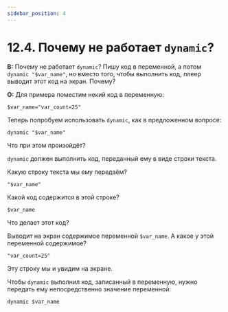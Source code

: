 ```yaml
---
sidebar_position: 4
---
```


# 12.4. Почему не работает `dynamic`?
<!-- [:faq_12_04] -->
**В:**    Почему не работает `dynamic`?
    Пишу код в переменной, а потом `dynamic "$var_name"`, но вместо того, чтобы выполнить код, плеер выводит этот код на экран. Почему?

**О:**
Для примера поместим некий код в переменную:
```qsp
$var_name="var_count=25"
```
Теперь попробуем использовать `dynamic`, как в предложенном вопросе:
```qsp
dynamic "$var_name"
```
Что при этом произойдёт?

`dynamic` должен выполнить код, переданный ему в виде строки текста.

Какую строку текста мы ему передаём?
```qsp
"$var_name"
```
Какой код содержится в этой строке?
```qsp
$var_name
```
Что делает этот код?

Выводит на экран содержимое переменной `$var_name`. А какое у этой переменной содержимое?
```qsp
"var_count=25"
```
Эту строку мы и увидим на экране.

Чтобы `dynamic` выполнил код, записанный в переменную, нужно передать ему непосредственно значение переменной:
```qsp
dynamic $var_name
```
